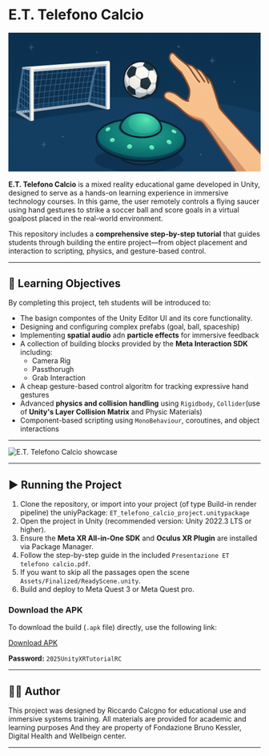 # E.T. Telefono Calcio

![E.T. Telefono Calcio](Resources/ProjectImage.png)

**E.T. Telefono Calcio** is a mixed reality educational game developed in Unity, designed to serve as a hands-on learning experience in immersive technology courses. In this game, the user remotely controls a flying saucer using hand gestures to strike a soccer ball and score goals in a virtual goalpost placed in the real-world environment.

This repository includes a **comprehensive step-by-step tutorial** that guides students through building the entire project—from object placement and interaction to scripting, physics, and gesture-based control.

---

## 🧠 Learning Objectives

By completing this project, teh students will be introduced to:

- The basign compontes of the Unity Editor UI and its core functionality.
- Designing and configuring complex prefabs (goal, ball, spaceship)
- Implementing **spatial audio** adn **particle effects** for immersive feedback
- A collection of building blocks provided by the **Meta Interaction SDK** including:
   - Camera Rig
   - Passthorugh
   - Grab Interaction
- A cheap gesture-based control algoritm for tracking expressive hand gestures
- Advanced **physics and collision handling** using `Rigidbody`, `Collider`(use of **Unity's Layer Collision Matrix** and Physic Materials)
- Component-based scripting using `MonoBehaviour`, coroutines, and object interactions

---

![E.T. Telefono Calcio showcase](Resources/projectShowcase.gif)

---

## ▶️ Running the Project

1. Clone the repository, or import into your project (of type Build-in render pipeline) the uniyPackage: `ET_telefono_calcio_project.unitypackage`
2. Open the project in Unity (recommended version: Unity 2022.3 LTS or higher).
3. Ensure the **Meta XR All-in-One SDK** and **Oculus XR Plugin** are installed via Package Manager.
4. Follow the step-by-step guide in the included `Presentazione ET telefono calcio.pdf`.
5. If you want to skip all the passages open the scene `Assets/Finalized/ReadyScene.unity`.
6. Build and deploy to Meta Quest 3 or Meta Quest pro.


### Download the APK

To download the build (`.apk` file) directly, use the following link:

[Download APK](https://fbk-my.sharepoint.com/:u:/g/personal/rcalcagno_fbk_eu/ETNyjwEAeFFFjr-I3QxqfRMBcd5nlLt3GSKE8xR_nB7pbw?e=ubB33I)

**Password:** `2025UnityXRTutorialRC`

---

## 🧑‍🏫 Author

This project was designed by Riccardo Calcgno for educational use and immersive systems training. All materials are provided for academic and learning purposes
And they are property of Fondazione Bruno Kessler, Digital Health and Wellbeign center.

---

